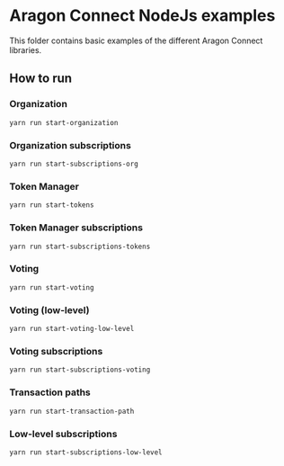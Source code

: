 # Aragon Connect NodeJs examples

This folder contains basic examples of the different Aragon Connect libraries. 

## How to run

### Organization

```
yarn run start-organization
```

### Organization subscriptions 

```
yarn run start-subscriptions-org
```

### Token Manager

```
yarn run start-tokens
```

### Token Manager subscriptions 

```
yarn run start-subscriptions-tokens
```

### Voting 

```
yarn run start-voting
```

### Voting (low-level) 

```
yarn run start-voting-low-level
```

### Voting subscriptions 

```
yarn run start-subscriptions-voting
```

### Transaction paths 

```
yarn run start-transaction-path
```

### Low-level subscriptions 

```
yarn run start-subscriptions-low-level
```